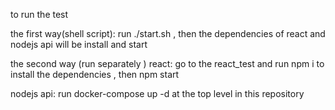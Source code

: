 to run the test

the first way(shell script):
run ./start.sh , then the dependencies of react and nodejs api will be install and start

the second way (run separately )
react:
go to the react_test and run npm i to install the dependencies , then npm start

nodejs api:
run docker-compose up -d at the top level in this repository
